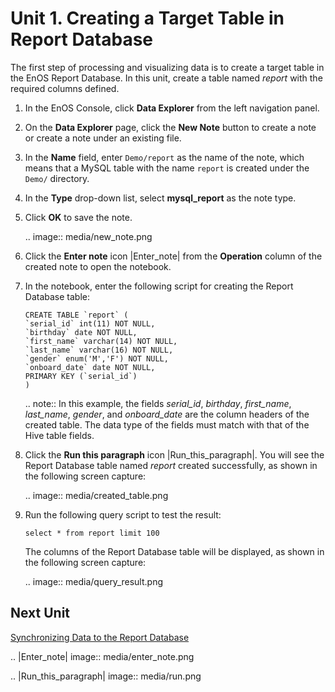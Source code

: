 # Unit 1. Creating a Target Table in Report Database

The first step of processing and visualizing data is to create a target table in the EnOS Report Database. In this unit, create a table named *report* with the required columns defined.

1. In the EnOS Console, click **Data Explorer** from the left navigation panel.

2. On the **Data Explorer** page, click the **New Note** button to create a note or create a note under an existing file.

3. In the **Name** field, enter `Demo/report` as the name of the note, which means that a MySQL table with the name `report` is created under the `Demo/` directory.

4. In the **Type** drop-down list, select **mysql_report** as the note type.

5. Click **OK** to save the note.

   .. image:: media/new_note.png

6. Click the **Enter note** icon |Enter_note| from the **Operation** column of the created note to open the notebook.

7. In the notebook, enter the following script for creating the Report Database table:

   ```
   CREATE TABLE `report` (
   `serial_id` int(11) NOT NULL,
   `birthday` date NOT NULL,
   `first_name` varchar(14) NOT NULL,
   `last_name` varchar(16) NOT NULL,
   `gender` enum('M','F') NOT NULL,
   `onboard_date` date NOT NULL,
   PRIMARY KEY (`serial_id`)
   )
   ```

   .. note:: In this example, the fields *serial_id*, *birthday*, *first_name*, *last_name*, *gender*, and *onboard_date* are the column headers of the created table. The data type of the fields must match with that of the Hive table fields.

8. Click the **Run this paragraph** icon |Run_this_paragraph|. You will see the Report Database table named *report* created successfully, as shown in the following screen capture:

   .. image:: media/created_table.png

9. Run the following query script to test the result:

   ```
   select * from report limit 100
   ```

   The columns of the Report Database table will be displayed, as shown in the following screen capture:

   .. image:: media/query_result.png

## Next Unit

[Synchronizing Data to the Report Database](synchronizing_data_to_reportdb) 

.. |Enter_note| image:: media/enter_note.png

.. |Run_this_paragraph| image:: media/run.png

<!--end-->
